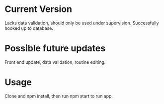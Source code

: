 # Current Version
Lacks data validation, should only be used under supervision.
Successfully hooked up to database.

# Possible future updates
Front end update, data validation, routine editing.

# Usage
Clone and npm install, then run npm start to run app. 
